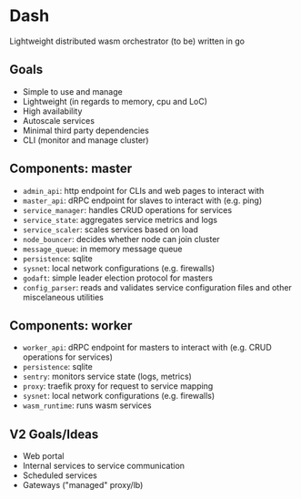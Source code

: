 # Dash
Lightweight distributed wasm orchestrator (to be) written in go

## Goals

- Simple to use and manage
- Lightweight (in regards to memory, cpu and LoC)
- High availability
- Autoscale services
- Minimal third party dependencies
- CLI (monitor and manage cluster)

## Components: master
- `admin_api`: http endpoint for CLIs and web pages to interact with
- `master_api`: dRPC endpoint for slaves to interact with (e.g. ping)
- `service_manager`: handles CRUD operations for services
- `service_state`: aggregates service metrics and logs
- `service_scaler`: scales services based on load
- `node_bouncer`: decides whether node can join cluster
- `message_queue`: in memory message queue
- `persistence`: sqlite
- `sysnet`: local network configurations (e.g. firewalls)
- `godaft`: simple leader election protocol for masters
- `config_parser`: reads and validates service configuration files
and other miscelaneous utilities

## Components: worker
- `worker_api`: dRPC endpoint for masters to interact with (e.g. CRUD operations for services)
- `persistence`: sqlite
- `sentry`: monitors service state (logs, metrics)
- `proxy`: traefik proxy for request to service mapping
- `sysnet`: local network configurations (e.g. firewalls)
- `wasm_runtime`: runs wasm services

## V2 Goals/Ideas
- Web portal
- Internal services to service communication
- Scheduled services
- Gateways ("managed" proxy/lb)
